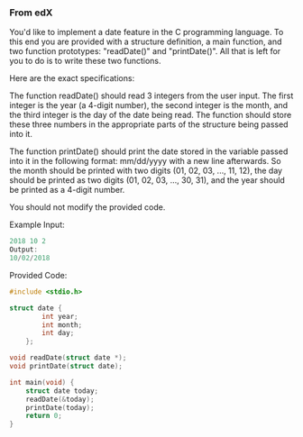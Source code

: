 ### From edX

You'd like to implement a date feature in the C programming language. To this end you are provided with a structure definition, a main function, and two function prototypes: "readDate()" and "printDate()". All that is left for you to do is to write these two functions.

Here are the exact specifications:

The function readDate() should read 3 integers from the user input. The first integer is the year (a 4-digit number), the second integer is the month, and the third integer is the day of the date being read. The function should store these three numbers in the appropriate parts of the structure being passed into it.

The function printDate() should print the date stored in the variable passed into it in the following format: mm/dd/yyyy with a new line afterwards. So the month should be printed with two digits (01, 02, 03, ..., 11, 12), the day should be printed as two digits (01, 02, 03, ..., 30, 31), and the year should be printed as a 4-digit number.

You should not modify the provided code.



Example
Input:
```c
2018 10 2
Output:
10/02/2018
 ```

Provided Code:

```c
#include <stdio.h>

struct date {
        int year;
        int month;
        int day;
    };

void readDate(struct date *);
void printDate(struct date);

int main(void) {
	struct date today;
	readDate(&today);
	printDate(today);
	return 0;
}
```
